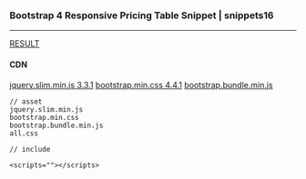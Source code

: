 ### Bootstrap 4 Responsive Pricing Table Snippet | snippets16
---

[RESULT](https://jsfiddle.net/StartBootstrap/rgp3qdye/)

#### CDN
[jquery.slim.min.js 3.3.1](https://code.jquery.com/jquery-3.3.1.slim.min.js)
[bootstrap.min.css 4.4.1](https://maxcdn.bootstrapcdn.com/bootstrap/4.4.1/css/bootstrap.min.css)
[bootstrap.bundle.min.js](https://cdnjs.cloudflare.com/ajax/libs/twitter-bootstrap/5.0.0-alpha1/js/bootstrap.bundle.min.js)




```
// asset
jquery.slim.min.js
bootstrap.min.css
bootstrap.bundle.min.js
all.css

```





```
// include 

<scripts=""></scripts>

```

